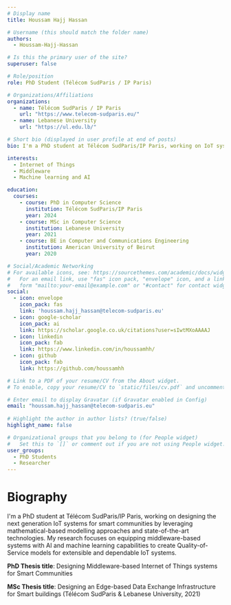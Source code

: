 ```yaml
---
# Display name
title: Houssam Hajj Hassan

# Username (this should match the folder name)
authors:
  - Houssam-Hajj-Hassan

# Is this the primary user of the site?
superuser: false

# Role/position
role: PhD Student (Télécom SudParis / IP Paris)

# Organizations/Affiliations
organizations:
  - name: Télécom SudParis / IP Paris
    url: "https://www.telecom-sudparis.eu/"
  - name: Lebanese University
    url: "https://ul.edu.lb/"

# Short bio (displayed in user profile at end of posts)
bio: I'm a PhD student at Télécom SudParis/IP Paris, working on IoT systems for smart communities by leveraging mathematical-based modelling approaches and state-of-the-art technologies.

interests:
  - Internet of Things
  - Middleware
  - Machine learning and AI

education:
  courses:
    - course: PhD in Computer Science
      institution: Télécom SudParis/IP Paris
      year: 2024
    - course: MSc in Computer Science
      institution: Lebanese University
      year: 2021
    - course: BE in Computer and Communications Engineering
      institution: American University of Beirut
      year: 2020

# Social/Academic Networking
# For available icons, see: https://sourcethemes.com/academic/docs/widgets/#icons
#   For an email link, use "fas" icon pack, "envelope" icon, and a link in the
#   form "mailto:your-email@example.com" or "#contact" for contact widget.
social:
  - icon: envelope
    icon_pack: fas
    link: 'houssam.hajj_hassan@telecom-sudparis.eu'
  - icon: google-scholar
    icon_pack: ai
    link: https://scholar.google.co.uk/citations?user=sIwtMXoAAAAJ
  - icon: linkedin
    icon_pack: fab
    link: https://www.linkedin.com/in/houssamhh/
  - icon: github
    icon_pack: fab
    link: https://github.com/houssamhh

# Link to a PDF of your resume/CV from the About widget.
# To enable, copy your resume/CV to `static/files/cv.pdf` and uncomment the lines below.  

# Enter email to display Gravatar (if Gravatar enabled in Config)
email: "houssam.hajj_hassan@telecom-sudparis.eu"
  
# Highlight the author in author lists? (true/false)
highlight_name: false

# Organizational groups that you belong to (for People widget)
#   Set this to `[]` or comment out if you are not using People widget.  
user_groups:
  - PhD Students
  - Researcher
---
```


# Biography

I'm a PhD student at Télécom SudParis/IP Paris, working on designing the next generation IoT systems for smart 
communities by leveraging mathematical-based modelling approaches and state-of-the-art technologies. 
My research focuses on equipping middleware-based systems with AI and machine learning capabilities to 
create Quality-of-Service models for extensible and dependable IoT systems.

**PhD Thesis title**: Designing Middleware-based Internet of Things systems for Smart Communities

**MSc Thesis title**: Designing an Edge-based Data Exchange Infrastructure for Smart buildings (Télécom SudParis & Lebanese University, 2021)
